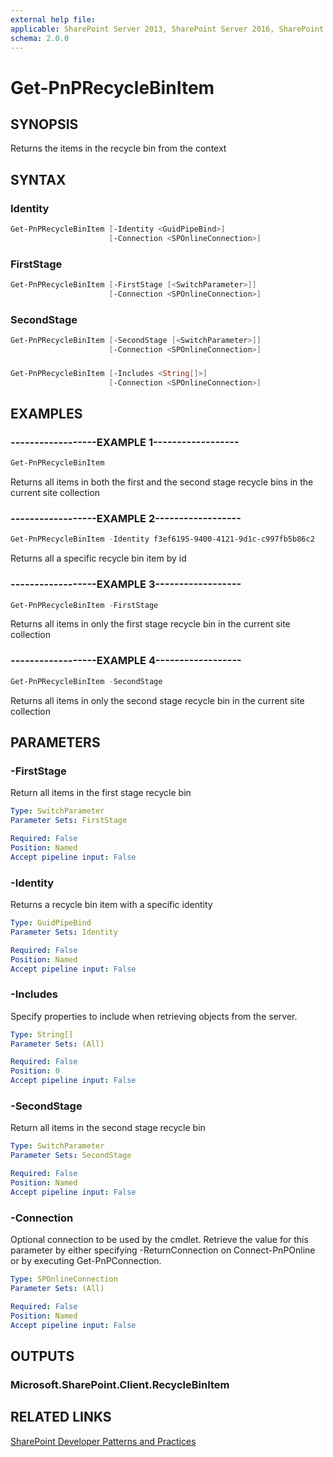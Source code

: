 ```yaml
---
external help file:
applicable: SharePoint Server 2013, SharePoint Server 2016, SharePoint Online
schema: 2.0.0
---
```

# Get-PnPRecycleBinItem

## SYNOPSIS
Returns the items in the recycle bin from the context

## SYNTAX 

### Identity
```powershell
Get-PnPRecycleBinItem [-Identity <GuidPipeBind>]
                      [-Connection <SPOnlineConnection>]
```

### FirstStage
```powershell
Get-PnPRecycleBinItem [-FirstStage [<SwitchParameter>]]
                      [-Connection <SPOnlineConnection>]
```

### SecondStage
```powershell
Get-PnPRecycleBinItem [-SecondStage [<SwitchParameter>]]
                      [-Connection <SPOnlineConnection>]
```

### 
```powershell
Get-PnPRecycleBinItem [-Includes <String[]>]
                      [-Connection <SPOnlineConnection>]
```

## EXAMPLES

### ------------------EXAMPLE 1------------------
```powershell
Get-PnPRecycleBinItem
```

Returns all items in both the first and the second stage recycle bins in the current site collection

### ------------------EXAMPLE 2------------------
```powershell
Get-PnPRecycleBinItem -Identity f3ef6195-9400-4121-9d1c-c997fb5b86c2
```

Returns all a specific recycle bin item by id

### ------------------EXAMPLE 3------------------
```powershell
Get-PnPRecycleBinItem -FirstStage
```

Returns all items in only the first stage recycle bin in the current site collection

### ------------------EXAMPLE 4------------------
```powershell
Get-PnPRecycleBinItem -SecondStage
```

Returns all items in only the second stage recycle bin in the current site collection

## PARAMETERS

### -FirstStage
Return all items in the first stage recycle bin

```yaml
Type: SwitchParameter
Parameter Sets: FirstStage

Required: False
Position: Named
Accept pipeline input: False
```

### -Identity
Returns a recycle bin item with a specific identity

```yaml
Type: GuidPipeBind
Parameter Sets: Identity

Required: False
Position: Named
Accept pipeline input: False
```

### -Includes
Specify properties to include when retrieving objects from the server.

```yaml
Type: String[]
Parameter Sets: (All)

Required: False
Position: 0
Accept pipeline input: False
```

### -SecondStage
Return all items in the second stage recycle bin

```yaml
Type: SwitchParameter
Parameter Sets: SecondStage

Required: False
Position: Named
Accept pipeline input: False
```

### -Connection
Optional connection to be used by the cmdlet. Retrieve the value for this parameter by either specifying -ReturnConnection on Connect-PnPOnline or by executing Get-PnPConnection.

```yaml
Type: SPOnlineConnection
Parameter Sets: (All)

Required: False
Position: Named
Accept pipeline input: False
```

## OUTPUTS

### Microsoft.SharePoint.Client.RecycleBinItem

## RELATED LINKS

[SharePoint Developer Patterns and Practices](http://aka.ms/sppnp)